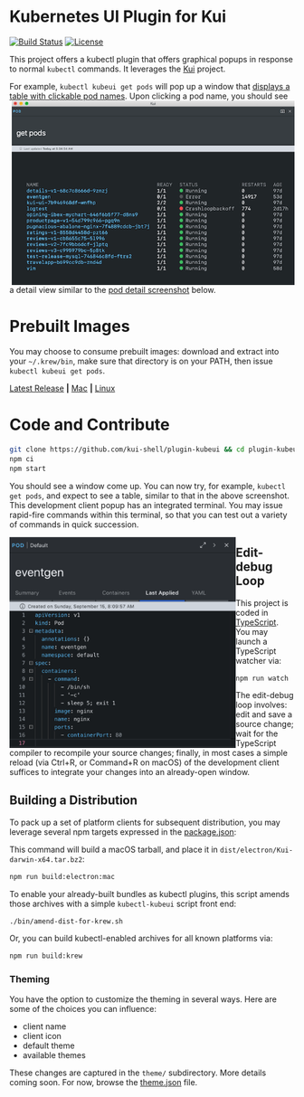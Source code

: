 # Kubernetes UI Plugin for Kui

[![Build Status](https://travis-ci.org/kui-shell/plugin-kubeui.svg?branch=master)](https://travis-ci.org/kui-shell/plugin-kubeui)
[![License](https://img.shields.io/badge/license-Apache%202.0-blue.svg)](https://opensource.org/licenses/Apache-2.0)

This project offers a kubectl plugin that offers graphical popups in
response to normal `kubectl` commands. It leverages the
[Kui](https://github.com/IBM/kui) project.

For example, `kubectl kubeui get pods` will pop up a window that
[displays a table with clickable pod
names](docs/kubeui-popup.png). <img alt="kubeui popup"
src="docs/kubeui-popup.png" width="500px" align="right"/> Upon
clicking a pod name, you should see a detail view similar to the [pod
detail screenshot](docs/kubeui-pod-detail.png) below.

# Prebuilt Images

You may choose to consume prebuilt images: download and extract into
your `~/.krew/bin`, make sure that directory is on your PATH, then
issue `kubectl kubeui get pods`.

[Latest Release](https://github.com/kui-shell/plugin-kubeui/releases/latest/) **|** [Mac](https://kubeui.kui-shell.org/v0.0.7/Kui-darwin-x64.tar.gz) **|** [Linux](https://kubeui.kui-shell.org/v0.0.7/Kui-linux-x64.tar.gz)

# Code and Contribute

```bash
git clone https://github.com/kui-shell/plugin-kubeui && cd plugin-kubeui
npm ci
npm start
```

You should see a window come up. You can now try, for example,
`kubectl get pods`, and expect to see a table, similar to that in the
above screenshot. This development client popup has an integrated
terminal. You may issue rapid-fire commands within this terminal, so
that you can test out a variety of commands in quick succession.

<img alt="kubeui pod detail" src="docs/kubeui-pod-detail.png" width="400px" align="left"/>

## Edit-debug Loop

This project is coded in [TypeScript](https://www.typescriptlang.org).
You may launch a TypeScript watcher via:

```
npm run watch
```

The edit-debug loop involves: edit and save a source change; wait for
the TypeScript compiler to recompile your source changes; finally, in
most cases a simple reload (via Ctrl+R, or Command+R on macOS) of the
development client suffices to integrate your changes into an
already-open window.

## Building a Distribution

To pack up a set of platform clients for subsequent distribution, you
may leverage several npm targets expressed in the
[package.json](package.json):

This command will build a macOS tarball, and place it in
`dist/electron/Kui-darwin-x64.tar.bz2`:

```sh
npm run build:electron:mac
```

To enable your already-built bundles as kubectl plugins, this script
amends those archives with a simple `kubectl-kubeui` script front end:

```sh
./bin/amend-dist-for-krew.sh
```

Or, you can build kubectl-enabled archives for all known platforms via:

```sh
npm run build:krew
```

### Theming

You have the option to customize the theming in several ways. Here are
some of the choices you can influence:

- client name
- client icon
- default theme
- available themes

These changes are captured in the `theme/` subdirectory. More details
coming soon. For now, browse the [theme.json](theme/theme.json) file.

